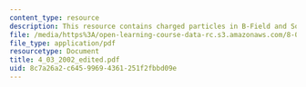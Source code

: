 ```yaml
---
content_type: resource
description: This resource contains charged particles in B-Field and Sources of B-Field.
file: /media/https%3A/open-learning-course-data-rc.s3.amazonaws.com/8-02x-physics-ii-electricity-magnetism-with-an-experimental-focus-spring-2005/8c7a26a2c64599694361251f2fbbd09e_4_03_2002_edited.pdf
file_type: application/pdf
resourcetype: Document
title: 4_03_2002_edited.pdf
uid: 8c7a26a2-c645-9969-4361-251f2fbbd09e
---
```

